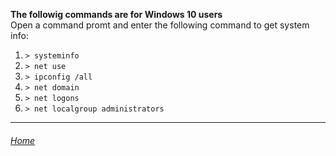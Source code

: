 **The followig commands are for Windows 10 users**
<br>Open a command promt and enter the following command to get system info:

1. ```> systeminfo```
2. ```> net use```
3. ```> ipconfig /all```
4. ```> net domain```
5. ```> net logons```
6. ```> net localgroup administrators```


---

###### [Home](index.md)